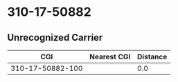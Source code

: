 # 310-17-50882
## Unrecognized Carrier


| CGI | Nearest CGI | Distance |
|-----|-------------|----------|
| 310-17-50882-100 |  | 0.0 |
